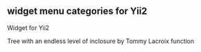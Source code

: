 ## widget menu categories for Yii2

Widget for Yii2

Tree with an endless level of inclosure by Tommy Lacroix function
